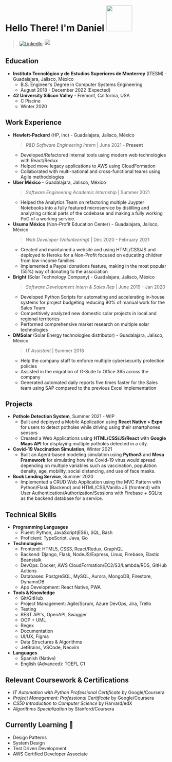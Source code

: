 # Hello There! I'm Daniel <img src="https://media.giphy.com/media/WUlplcMpOCEmTGBtBW/giphy.gif" width="80"> 



> <a href="https://www.linkedin.com/in/danielvelara/"><img src="https://raw.githubusercontent.com/MikeCodesDotNET/MikeCodesDotNET/a8abbf37441f3253f74ea255a47f289208d7568c/Resources/linkedIn.svg" alt="LinkedIn" style="vertical-align:top; margin:4px"></a>
> ![](https://komarev.com/ghpvc/?username=danielvelara&color=red)



<!--- 
[![Hello there, I'm Daniel!](https://pimp-my-readme.webapp.io/pimp-my-readme/sliding-text?emojis=1f468-1f3fb-200d-1f4bb&text=Hello%2520there%252C%2520I%27m%2520Daniel%21)](https://pimp-my-readme.webapp.io)
## About Me
> Summary of who you are, what kind of career you're looking for
- Passion, Future 
- *Hi! I’m Daniel, I’m in my senior year at Tec de Monterrey, studying Computer Systems Engineering and working at HP as a Software Engineer Intern.  I enjoy being able to help people and solve problems, so I’m looking forward to putting my tech skills into practice by working as as Software Engineer.*
- *I’ve learned a lot about computer systems and programming and I’m looking for  position where I can focus on large scale software with high impact.*
--->

## Education
- **Instituto Tecnológico y de Estudios Superiores de Monterrey** (ITESM) - Guadalajara, Jalisco, México
  - B.S. Engineer’s Degree in Computer Systems Engineering
  - August 2018 - December 2022 (Expected)
- **42 University Silicon Valley** - Fremont, California, USA
  - C Piscine
  - Winter 2020

## Work Experience

<!---
Accomplish X as measured by Y by doing Z
--->

- **Hewlett-Packard** (HP, inc) - Guadalajara, Jalisco, México
    > *R&D Software Engineering Intern* | June 2021 - **Present**
    - Developed/Refactored internal tools using modern web technologies with React/Redux
    - Helped move legacy applications to AWS using CloudFormation
    <!--- - Reduced deploy time up-to 70% by implementing a CI/CD pipeline using AWS CodeCommit which helped product managers validate features 2x faster.--->
    - Collaborated with multi-national and cross-functional teams using Agile methodologies 
- **Uber México** - Guadalajara, Jalisco, México
    > *Software Engineering Academic Internship* | Summer 2021
    - Helped the Analytics Team on refactoring multiple Juypter Notebooks into a fully featured microservice by distilling and analyzing critical parts of the codebase and making a fully working PoC of a working service.
- **Usuma México** (Non-Profit Education Center) - Guadalajara, Jalisco, México
    > *Web Developer (Volunteering)* | Dec 2020 - February 2021
    - Created and maintained a website and using HTML/CSS/JS and deployed to Heroku for a Non-Profit focused on educating children from low-income families
    - Implemented a Paypal donations feature, making in the most popular (55%) way of donating to the association
- **Bright** (Solar Technology Company) - Guadalajara, Jalisco, México
    > *Software Development Intern & Sales Rep* | June 2019 - Jan 2020
    - Developed Python Scripts for automating and accelerating in-house systems for project budgeting reducing 90% of manual work for the Sales Team
    - Competitively analyzed new domestic solar projects in local and regional territories
    - Performed comprehensive market research on multiple solar technologies
- **DMSolar** (Solar Energy technologies distributor) - Guadalajara, Jalisco, México
    > *IT Assistant* | Summer 2018
    - Help the company staff to enforce multiple cybersecurity protection policies
    - Assisted in the migration of G-Suite to Office 365 across the company
    - Generated automated daily reports five times faster for the Sales team using SAP compared to the previous Excel implementation

## Projects
- **Pothole Detection System**, Summer 2021 - WIP
    - Built and deployed a Mobile Application using **React Native + Expo** for users to detect potholes while driving using their smartphones sensors
    - Created a Web Applications using **HTML/CSS/JS/React** with **Google Maps API** for displaying multiple potholes detected in a city.
- **Covid-19 Vaccination Simulation**,  Winter 2021
    - Built an Agent-based modeling simulation using **Python3** and **Mesa Framework** for simulating how the Covid-19 virus would spread depending on multiple variables such as vaccination, population density, age, mobility, social distancing, and use of face masks.
- **Book Lending Service**, Summer 2020
    - Implemented a CRUD Web Application using the MVC Pattern with Python/Flask (Backend) and HTML/CSS/Vanilla JS (frontend) with User Authentication/Authorization/Sessions with Firebase +  SQLite as the backend database for a service.


## Technical Skills
- **Programming Languages**
    - Fluent: Python, JavaScript(ES6), SQL, Bash
    - Proficient: TypeScript, Java, Go
- **Technologies**
    - Frontend: HTML5, CSS3, React/Redux, GraphQL
    - Backend: Django, Flask, NodeJS/Express, Linux, Firebase, Elastic Beanstalk
    - DevOps: Docker, AWS CloudFormation/EC2/S3/Lambda/RDS, GitHub Actions
    - Databases: PostgreSQL, MySQL, Aurora, MongoDB, Firestore, DynamoDB
    - App Development: React Native, PWA
- **Tools & Knowledge**
    - Git/GitHub
    - Project Management: Agile/Scrum, Azure DevOps, Jira, Trello
    - Testing
    - REST API's, OpenAPI, Swagger
    - OOP + UML
    - Regex
    - Documentation
    - UI/UX, Figma
    - Data Structures & Algorithms
    - JetBrains, VSCode, Neovim
- **Languages**
    - Spanish (Native)
    - English (Advanced): TOEFL C1

<!---
- **Soft Skills**
    - Team Player
    - People-oriented
    - Problem Solving
    - Adaptability
    - Time Management
    - Communication Skills
    - Writing Skills
--->

## Relevant Coursework & Certifications
- *IT Automation with Python Professional Certificate* by Google/Coursera
- *Project Management: Professional Certificate* by Google/Coursera
- *CS50 Introduction to Computer Science* by Harvard/edX
- *Algorithms Specialization* by Stanford/Coursera


## Currently Learning 🌱
- Design Patterns
- System Design
- Test Driven Development
- AWS Certified Developer Associate
